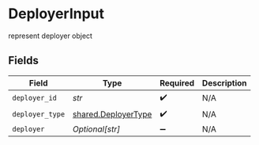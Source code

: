 # DeployerInput

represent deployer object


## Fields

| Field                                                      | Type                                                       | Required                                                   | Description                                                |
| ---------------------------------------------------------- | ---------------------------------------------------------- | ---------------------------------------------------------- | ---------------------------------------------------------- |
| `deployer_id`                                              | *str*                                                      | :heavy_check_mark:                                         | N/A                                                        |
| `deployer_type`                                            | [shared.DeployerType](../../models/shared/deployertype.md) | :heavy_check_mark:                                         | N/A                                                        |
| `deployer`                                                 | *Optional[str]*                                            | :heavy_minus_sign:                                         | N/A                                                        |